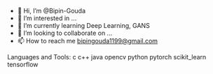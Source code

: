 - 👋 Hi, I’m @Bipin-Gouda
- 👀 I’m interested in ...
- 🌱 I’m currently learning Deep Learning, GANS 
- 💞️ I’m looking to collaborate on ...
- 📫 How to reach me bipingouda1199@gmail.com 

Languages and Tools:
c c++ java opencv python pytorch scikit_learn tensorflow

<!---
Bipin-Gouda/Bipin-Gouda is a ✨ special ✨ repository because its `README.md` (this file) appears on your GitHub profile.
You can click the Preview link to take a look at your changes.
--->
